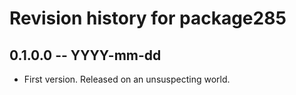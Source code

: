 # Revision history for package285

## 0.1.0.0 -- YYYY-mm-dd

* First version. Released on an unsuspecting world.
